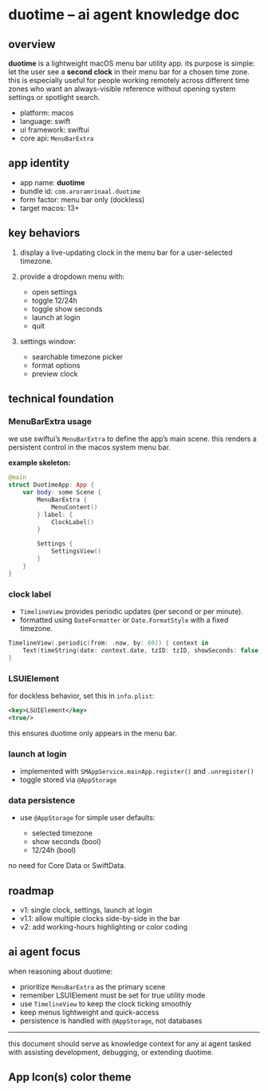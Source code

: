 # duotime – ai agent knowledge doc

## overview

**duotime** is a lightweight macOS menu bar utility app. its purpose is simple: let the user see a **second clock** in their menu bar for a chosen time zone. this is especially useful for people working remotely across different time zones who want an always-visible reference without opening system settings or spotlight search.

* platform: macos
* language: swift
* ui framework: swiftui
* core api: `MenuBarExtra`

## app identity

* app name: **duotime**
* bundle id: `com.aroramrinaal.duotime`
* form factor: menu bar only (dockless)
* target macos: 13+

## key behaviors

1. display a live-updating clock in the menu bar for a user-selected timezone.
2. provide a dropdown menu with:

   * open settings
   * toggle 12/24h
   * toggle show seconds
   * launch at login
   * quit
3. settings window:

   * searchable timezone picker
   * format options
   * preview clock

## technical foundation

### MenuBarExtra usage

we use swiftui’s `MenuBarExtra` to define the app’s main scene. this renders a persistent control in the macos system menu bar.

**example skeleton:**

```swift
@main
struct DuotimeApp: App {
    var body: some Scene {
        MenuBarExtra {
            MenuContent()
        } label: {
            ClockLabel()
        }

        Settings {
            SettingsView()
        }
    }
}
```

### clock label

* `TimelineView` provides periodic updates (per second or per minute).
* formatted using `DateFormatter` or `Date.FormatStyle` with a fixed timezone.

```swift
TimelineView(.periodic(from: .now, by: 60)) { context in
    Text(timeString(date: context.date, tzID: tzID, showSeconds: false, use24h: true))
}
```

### LSUIElement

for dockless behavior, set this in `info.plist`:

```xml
<key>LSUIElement</key>
<true/>
```

this ensures duotime only appears in the menu bar.

### launch at login

* implemented with `SMAppService.mainApp.register()` and `.unregister()`
* toggle stored via `@AppStorage`

### data persistence

* use `@AppStorage` for simple user defaults:

  * selected timezone
  * show seconds (bool)
  * 12/24h (bool)

no need for Core Data or SwiftData.

## roadmap

* v1: single clock, settings, launch at login
* v1.1: allow multiple clocks side-by-side in the bar
* v2: add working-hours highlighting or color coding

## ai agent focus

when reasoning about duotime:

* prioritize `MenuBarExtra` as the primary scene
* remember LSUIElement must be set for true utility mode
* use `TimelineView` to keep the clock ticking smoothly
* keep menus lightweight and quick-access
* persistence is handled with `@AppStorage`, not databases

---

this document should serve as knowledge context for any ai agent tasked with assisting development, debugging, or extending duotime.


## App Icon(s) color theme
